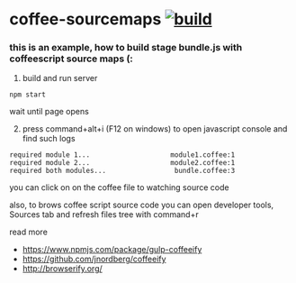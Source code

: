 coffee-sourcemaps [![build](https://travis-ci.org/daggerok/coffee-sourcemaps.svg?branch=master)](https://travis-ci.org/daggerok/coffee-sourcemaps)
=================

### this is an example, how to build stage bundle.js with coffeescript source maps (:

1. build and run server

```
npm start
```

wait until page opens

2. press command+alt+i (F12 on windows) to open javascript console and find such logs

```shell
required module 1...                    module1.coffee:1
required module 2...                    module2.coffee:1 
required both modules...                 bundle.coffee:3
```

you can click on on the coffee file to watching source code

also, to brows coffee script source code you can open developer tools, Sources tab and refresh files tree with command+r

read more
- https://www.npmjs.com/package/gulp-coffeeify
- https://github.com/jnordberg/coffeeify
- http://browserify.org/
